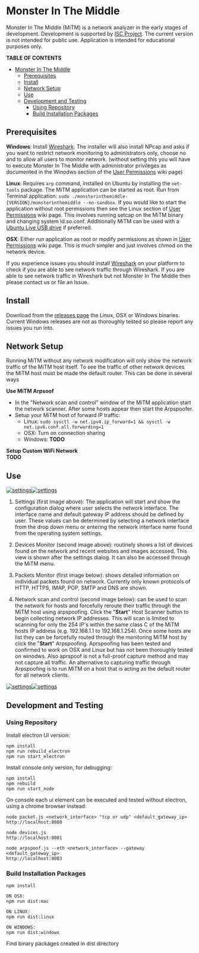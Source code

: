 # Monster In The Middle

Monster In The Middle (MiTM) is a network analyzer in the early stages of development. Development is supported by [ISC Project](https://www.iscproject.org/). The current version is not intended for public use. Application is intended for educational purposes only.

**TABLE OF CONTENTS**
- [Monster In The Middle](#monster-in-the-middle)
  - [Prerequisites](#prerequisites)
  - [Install](#install)
  - [Network Setup](#network-setup)
  - [Use](#use)
  - [Development and Testing](#development-and-testing)
    - [Using Repository](#using-repository)
    - [Build Installation Packages](#build-installation-packages)

## Prerequisites

**Windows**: Install [Wireshark](https://www.wireshark.org/#download). The installer will also install NPcap and asks if you want to restrict network monitoring to administrators only, choose no and to allow all users to monitor network. (without setting this you will have to execute Monster In The Middle with administrator privileges as documented in the Winodws section of the [User Permissions](https://github.com/nocompanyco/monsterinthemiddle/wiki/User-Permissions) wiki page)

**Linux**: Requires `arp` command, installed on Ubuntu by installing the `net-tools` package. The MiTM application can be started as root. Run from Terminal application: `sudo ./monsterinthemiddle-{VERSION}/monsterinthemiddle --no-sandbox`. If you would like to start the application without root permissions then see the Linux section of [User Permissions](https://github.com/nocompanyco/monsterinthemiddle/wiki/User-Permissions) wiki page. This involves running setcap on the MiTM binary and changing system ld.so.conf. Additionally MiTM can be used with a [Ubuntu Live USB drive](./docs/Ubuntu_Live.md) if preferred. 


**OSX**: Either run application as root or modify permissions as shown in [User Permissions](https://github.com/nocompanyco/monsterinthemiddle/wiki/User-Permissions) wiki page. This is much simpler and just involves chmod on the network device. 

If you experience issues you should install [Wireshark](https://www.wireshark.org/#download) on your platform to check if you are able to see network traffic through Wireshark. If you are able to see network traffic in Wireshark but not Monster In The Middle then please contact us or file an Issue.

## Install

Download from the [releases page](https://github.com/nocompanyco/monsterinthemiddle/releases) the Linux, OSX or Windows binaries. Current Windows releases are not as thoroughly tested so please report any issues you run into.

## Network Setup

Running MiTM without any network modification will only show the network traffic of the MiTM host itself. To see the traffic of other network devices the MiTM host must be made the default router. This can be done in several ways

**Use MiTM Arpsoof**  
* In the "Network scan and control" window of the MiTM application start the network scanner. After some hosts appear then start the Arpspoofer.
* Setup your MiTM host of forward IP traffic:
  * Linux: `sudo sysctl -w net.ipv4.ip_forward=1 && sysctl -w net.ipv6.conf.all.forwarding=1`
  * OSX: Turn on connection sharing
  * Windows: **TODO**

**Setup Custom WiFi Network**  
**TODO**

## Use

[![settings](./docs/1_settings_sm.png)](./docs/1_settings.png)[![settings](./docs/2_devices_sm.png)](./docs/2_devices.png)

1. Settings (first image above): The application will start and show the configuration dialog where user selects the network interface. The interface name and default gateway IP address should be defined by user. These values can be determined by selecting a network interface from the drop down menu or entering the network interface name found from the operating system settings.

2. Devices Monitor (second image above): routinely shows a list of devices found on the network and recent websites and images accessed. This view is shown after the settings dialog. It can also be accessed through the MiTM menu.

3. Packets Monitor (first image below): shows detailed information on individual packets found on network. Currently only known protocols of HTTP, HTTPS, IMAP, POP, SMTP and DNS are shown.

4. Network scan and control (second image below): can be used to scan the network for hosts and forcefully reroute their traffic through the MiTM host using arpspoofing. Click the "**Start**" Host Scanner button to begin collecting network IP addresses. This will scan is limited to scanning for only the 254 IP's within the same class C of the MiTM hosts IP address (e.g. 192.168.1.1 to 192.168.1.254). Once some hosts are list they can be forcefully routed through the monitoring MiTM host by click the "**Start**" Arpspoofing. Aprspoofing has been tested and confirmed to work on OSX and Linux but has not been thoroughly tested on winodws. Also aprspoof is not a full-proof capture method and may not capture all traffic. An alternative to capturing traffic through Arpspoofing is to run MiTM on a host that is acting as the default router for all network clients. 

[![settings](./docs/3_packets_sm.png)](./docs/3_packets.png)[![settings](./docs/4_scan_sm.png)](./docs/4_scan.png)


## Development and Testing

### Using Repository

Install electron UI version:

    npm install
    npm run rebuild_electron
    npm run start_electron

Install console only version, for debugging:

    npm install
    npm rebuild
    npm run start_node

On console each ui element can be executed and tested without electron, using a chrome browser instead:

    node packet.js <network_interface> "tcp or udp" <default_gateway_ip>
    http://localhost:8080

    node devices.js
    http://localhost:8081

    node arpspoof.js --eth <network_interface> --gateway <default_gateway_ip>
    http://localhost:8083

### Build Installation Packages

    npm install

    ON OSX:
    npm run dist:mac

    ON LINUX:
    npm run dist:linux

    ON WINDOWS:
    npm run dist:windows

Find binary packages created in dist directory
